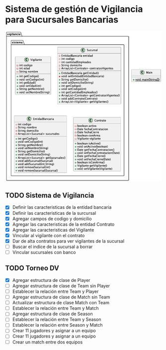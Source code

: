 # Sistema de gestión de Vigilancia para Sucursales Bancarias

![class_diagram.png](class_diagram.png)

## TODO Sistema de Vigilancia
- [x] Definir las caracteristicas de la entidad bancaria
- [x] Definir las caracteristicas de la surcursal
- [x] Agregar campos de codigo y domicilio
- [x] Agregar las caracteristicas de la entidad Contrato
- [x] Agregar las caracteristicas del Vigilante
- [x] Vincular al vigilante con el contrato
- [x] Dar de alta contratos para ver vigilantes de la sucursal
- [ ] Buscar el indice de la sucursal a borrar
- [ ] Vincular sucursales con banco

## TODO Torneo DV
- [x] Agregar estructura de clase de Player
- [ ] Agregar estructura de clase de Team sin Player
- [ ] Establecer la relación entre Team y Player
- [ ] Agregar estructura de clase de Match sin Team
- [ ] Actualizar estructura de clase Match con Team
- [ ] Establecer la relación entre Team y Match
- [ ] Agregar estructura de clase de Season
- [ ] Establecer la relación entre Team y Season
- [ ] Establecer la relación entre Season y Match
- [ ] Crear 11 jugadores y asignar a un equipo
- [ ] Crear 11 jugadores y asignar a un equipo
- [ ] Crear un match entre dos equipos
